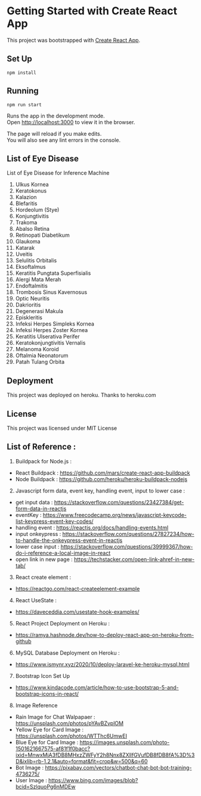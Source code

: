 # Getting Started with Create React App

This project was bootstrapped with [Create React App](https://github.com/facebook/create-react-app).

## Set Up

`npm install`

## Running

`npm run start`

Runs the app in the development mode.\
Open [http://localhost:3000](http://localhost:3000) to view it in the browser.

The page will reload if you make edits.\
You will also see any lint errors in the console.

## List of Eye Disease

List of Eye Disease for Inference Machine

1. Ulkus Kornea
2. Keratokonus
3. Kalazion
4. Blefaritis
5. Hordeolum (Stye)
6. Konjungtivitis 
7. Trakoma
8. Abalso Retina
9. Retinopati Diabetikum
10. Glaukoma
11. Katarak 
12. Uveitis
13. Selulitis Orbitalis
14. Eksoftalmus
15. Keratitis Pungtata Superfisialis 
16. Alergi Mata Merah
17. Endoftalmitis
18. Trombosis Sinus Kavernosus
19. Optic Neuritis
20. Dakrioritis
21. Degenerasi Makula 
22. Episkleritis 
23. Infeksi Herpes Simpleks Kornea 
24. Infeksi Herpes Zoster Kornea 
25. Keratitis Ulserativa Perifer 
26. Keratokonjungtivitis Vernalis 
27. Melanoma Koroid
28. Oftalmia Neonatorum
30. Patah Tulang Orbita

## Deployment 

This project was deployed on heroku. Thanks to heroku.com

## License

This project was licensed under MIT License

## List of Reference :

1. Buildpack for Node.js : 
- React Buildpack  : https://github.com/mars/create-react-app-buildpack
- Node Buildpack   : https://github.com/heroku/heroku-buildpack-nodejs

2. Javascript form data, event key, handling event, input to lower case :
- get input data   : https://stackoverflow.com/questions/23427384/get-form-data-in-reactjs
- eventKey         : https://www.freecodecamp.org/news/javascript-keycode-list-keypress-event-key-codes/
- handling event   : https://reactjs.org/docs/handling-events.html
- input onkeypress : https://stackoverflow.com/questions/27827234/how-to-handle-the-onkeypress-event-in-reactjs
- lower case input : https://stackoverflow.com/questions/39999367/how-do-i-reference-a-local-image-in-react
- open link in new page : https://techstacker.com/open-link-ahref-in-new-tab/

3. React create element :
- https://reactgo.com/react-createelement-example

4. React UseState :
- https://daveceddia.com/usestate-hook-examples/

5. React Project Deployment on Heroku :
- https://ramya.hashnode.dev/how-to-deploy-react-app-on-heroku-from-github

6. MySQL Database Deployment on Heroku :
- https://www.ismynr.xyz/2020/10/deploy-laravel-ke-heroku-mysql.html

7. Bootstrap Icon Set Up
- https://www.kindacode.com/article/how-to-use-bootstrap-5-and-bootstrap-icons-in-react/

8. Image Reference
- Rain Image for Chat Walpapaer : https://unsplash.com/photos/pYAvBZvplOM
- Yellow Eye for Card Image : https://unsplash.com/photos/WTThc6UmwEI
- Blue Eye for Card Image : https://images.unsplash.com/photo-1501621667575-af81f1f0bacc?ixid=MnwxMjA3fDB8MHxzZWFyY2h8Nnx8ZXllfGVufDB8fDB8fA%3D%3D&ixlib=rb-1.2.1&auto=format&fit=crop&w=500&q=60
- Bot Image : https://pixabay.com/vectors/chatbot-chat-bot-bot-training-4736275/
- User Image : https://www.bing.com/images/blob?bcid=SzlquoPg6nMDEw
